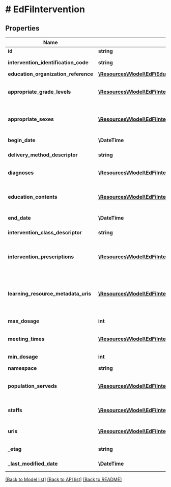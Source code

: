 # # EdFiIntervention

## Properties

Name | Type | Description | Notes
------------ | ------------- | ------------- | -------------
**id** | **string** |  | [optional]
**intervention_identification_code** | **string** | A unique number or alphanumeric code assigned to an intervention. |
**education_organization_reference** | [**\Resources\Model\EdFiEducationOrganizationReference**](EdFiEducationOrganizationReference.md) |  |
**appropriate_grade_levels** | [**\Resources\Model\EdFiInterventionAppropriateGradeLevel[]**](EdFiInterventionAppropriateGradeLevel.md) | An unordered collection of interventionAppropriateGradeLevels. Grade levels for the intervention. If omitted, considered generally applicable. | [optional]
**appropriate_sexes** | [**\Resources\Model\EdFiInterventionAppropriateSex[]**](EdFiInterventionAppropriateSex.md) | An unordered collection of interventionAppropriateSexes. Sexes for the intervention. If omitted, considered generally applicable. | [optional]
**begin_date** | **\DateTime** | The start date for the intervention implementation. |
**delivery_method_descriptor** | **string** | The way in which an intervention was implemented. |
**diagnoses** | [**\Resources\Model\EdFiInterventionDiagnosis[]**](EdFiInterventionDiagnosis.md) | An unordered collection of interventionDiagnoses. Targeted purpose of the intervention. | [optional]
**education_contents** | [**\Resources\Model\EdFiInterventionEducationContent[]**](EdFiInterventionEducationContent.md) | An unordered collection of interventionEducationContents. Relates the education content source to the education content. | [optional]
**end_date** | **\DateTime** | The end date for the intervention implementation. | [optional]
**intervention_class_descriptor** | **string** | The way in which an intervention is used: curriculum, supplement, or practice. |
**intervention_prescriptions** | [**\Resources\Model\EdFiInterventionInterventionPrescription[]**](EdFiInterventionInterventionPrescription.md) | An unordered collection of interventionInterventionPrescriptions. The reference to the intervention prescription being followed in this intervention implementation. | [optional]
**learning_resource_metadata_uris** | [**\Resources\Model\EdFiInterventionLearningResourceMetadataURI[]**](EdFiInterventionLearningResourceMetadataURI.md) | An unordered collection of interventionLearningResourceMetadataURIs. The URI (typical a URL) pointing to the metadata entry in a LRMI metadata repository, which describes this content item. | [optional]
**max_dosage** | **int** | The maximum duration of time in minutes that may be assigned for the intervention. | [optional]
**meeting_times** | [**\Resources\Model\EdFiInterventionMeetingTime[]**](EdFiInterventionMeetingTime.md) | An unordered collection of interventionMeetingTimes. The times at which this intervention is scheduled to meet. | [optional]
**min_dosage** | **int** | The minimum duration of time in minutes that may be assigned for the intervention. | [optional]
**namespace** | **string** | Namespace for the intervention. | [optional]
**population_serveds** | [**\Resources\Model\EdFiInterventionPopulationServed[]**](EdFiInterventionPopulationServed.md) | An unordered collection of interventionPopulationServeds. A subset of students that are the focus of the intervention. | [optional]
**staffs** | [**\Resources\Model\EdFiInterventionStaff[]**](EdFiInterventionStaff.md) | An unordered collection of interventionStaffs. Relates the staff member associated with the Intervention. | [optional]
**uris** | [**\Resources\Model\EdFiInterventionURI[]**](EdFiInterventionURI.md) | An unordered collection of interventionURIs. The URI (typical a URL) pointing to an education content item. | [optional]
**_etag** | **string** | A unique system-generated value that identifies the version of the resource. | [optional]
**_last_modified_date** | **\DateTime** | The date and time the resource was last modified. | [optional]

[[Back to Model list]](../../README.md#models) [[Back to API list]](../../README.md#endpoints) [[Back to README]](../../README.md)
